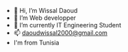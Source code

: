 - 👋 Hi, I’m Wissal Daoud 
- 👀 I’m Web developper
- 🌱 I’m currently IT Engineering Student
- 📫 daoudwissal2000@gmail.com
- I'm from Tunisia

<!---
wissaldaoud/wissaldaoud is a ✨ special ✨ repository because its `README.md` (this file) appears on your GitHub profile.
You can click the Preview link to take a look at your changes.
--->
